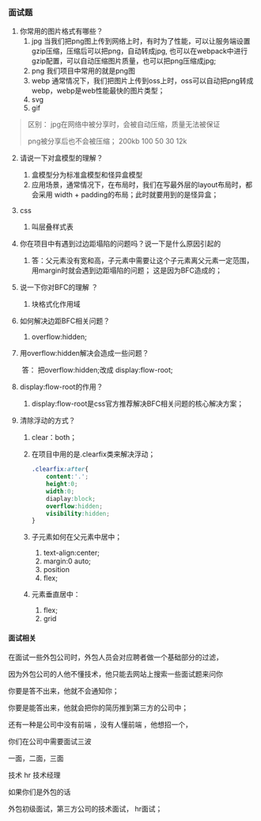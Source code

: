 ### 面试题

1. 你常用的图片格式有哪些？
   1. jpg   当我们把png图上传到网络上时，有时为了性能，可以让服务端设置gzip压缩，压缩后可以把png，自动转成jpg,  也可以在webpack中进行gzip配置，可以自动压缩图片质量，也可以把png压缩成jpg;
   2. png  我们项目中常用的就是png图
   3. webp 通常情况下，我们把图片上传到oss上时，oss可以自动把png转成webp，webp是web性能最快的图片类型；
   4. svg
   5. gif

> 区别： jpg在网络中被分享时，会被自动压缩，质量无法被保证
>
> png被分享后也不会被压缩；    200kb  100  50 30  12k

2. 请说一下对盒模型的理解？

   1. 盒模型分为标准盒模型和怪异盒模型
   2. 应用场景，通常情况下，在布局时，我们在写最外层的layout布局时，都会采用 width + padding的布局；此时就要用到的是怪异盒；

3. css

   1. 叫层叠样式表

4. 你在项目中有遇到过边距塌陷的问题吗？说一下是什么原因引起的

   1. 答：父元素没有宽和高，子元素中需要让这个子元素离父元素一定范围，用margin时就会遇到边距塌陷的问题； 这是因为BFC造成的；

5. 说一下你对BFC的理解 ？

   1. 块格式化作用域

6. 如何解决边距BFC相关问题？

   1. overflow:hidden;

7. 用overflow:hidden解决会造成一些问题？

   ​	答： 把overflow:hidden;改成 display:flow-root;

8. display:flow-root的作用？

   1. display:flow-root是css官方推荐解决BFC相关问题的核心解决方案；

9. 清除浮动的方式？

   1. clear：both；

   2. 在项目中用的是.clearfix类来解决浮动；

      ```css
      .clearfix:after{
          content:'.';
          height:0;
          width:0;
          diaplay:block;
          overflow:hidden;
          visibility:hidden;
      }
      ```

   10. 子元素如何在父元素中居中；
       1. text-align:center;
       2. margin:0 auto;
       3. position
       4. flex;
   11. 元素垂直居中：
       1. flex;
       2. grid 





#### 面试相关

在面试一些外包公司时，外包人员会对应聘者做一个基础部分的过滤，

因为外包公司的人他不懂技术，他只能去网站上搜索一些面试题来问你

你要是答不出来，他就不会通知你；

你要是能答出来，他就会把你的简历推到第三方的公司中；





还有一种是公司中没有前端 ，没有人懂前端 ，他想招一个，



你们在公司中需要面试三波

一面，二面，三面

技术  hr  技术经理



如果你们是外包的话

外包初级面试，第三方公司的技术面试， hr面试；